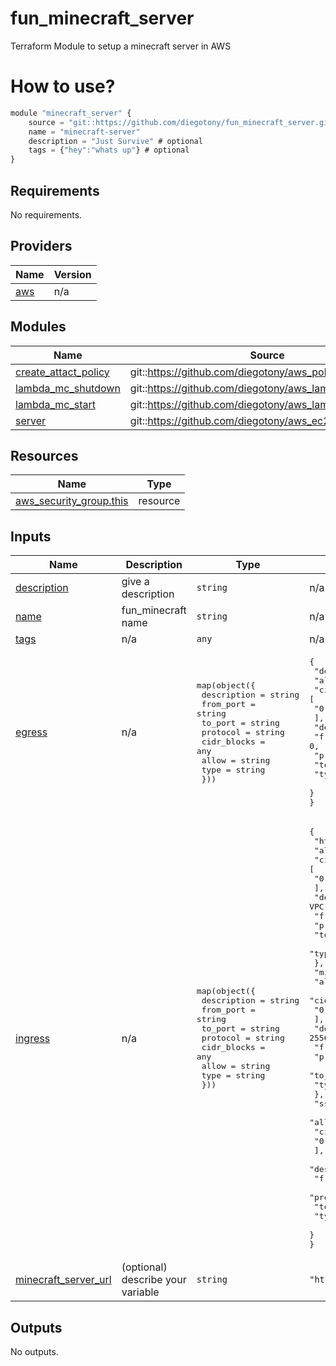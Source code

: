 # fun_minecraft_server
Terraform Module to setup a minecraft server in AWS

# How to use?
```js
module "minecraft_server" {
    source = "git::https://github.com/diegotony/fun_minecraft_server.git?ref=main"
    name = "minecraft-server"
    description = "Just Survive" # optional
    tags = {"hey":"whats up"} # optional
}
```
<!-- BEGIN_TF_DOCS -->
## Requirements

No requirements.

## Providers

| Name | Version |
|------|---------|
| <a name="provider_aws"></a> [aws](#provider\_aws) | n/a |

## Modules

| Name | Source | Version |
|------|--------|---------|
| <a name="module_create_attact_policy"></a> [create\_attact\_policy](#module\_create\_attact\_policy) | git::https://github.com/diegotony/aws_policy.git | first_version |
| <a name="module_lambda_mc_shutdown"></a> [lambda\_mc\_shutdown](#module\_lambda\_mc\_shutdown) | git::https://github.com/diegotony/aws_lambda_function.git | v1.1.0 |
| <a name="module_lambda_mc_start"></a> [lambda\_mc\_start](#module\_lambda\_mc\_start) | git::https://github.com/diegotony/aws_lambda_function.git | v1.1.0 |
| <a name="module_server"></a> [server](#module\_server) | git::https://github.com/diegotony/aws_ec2_instance.git | v1.3.0 |

## Resources

| Name | Type |
|------|------|
| [aws_security_group.this](https://registry.terraform.io/providers/hashicorp/aws/latest/docs/resources/security_group) | resource |

## Inputs

| Name | Description | Type | Default | Required |
|------|-------------|------|---------|:--------:|
| <a name="input_description"></a> [description](#input\_description) | give a description | `string` | n/a | yes |
| <a name="input_name"></a> [name](#input\_name) | fun\_minecraft name | `string` | n/a | yes |
| <a name="input_tags"></a> [tags](#input\_tags) | n/a | `any` | n/a | yes |
| <a name="input_egress"></a> [egress](#input\_egress) | n/a | <pre>map(object({<br>    description = string<br>    from_port   = string<br>    to_port     = string<br>    protocol    = string<br>    cidr_blocks = any<br>    allow       = string<br>    type        = string<br>  }))</pre> | <pre>{<br>  "default": {<br>    "allow": "true",<br>    "cidr_blocks": [<br>      "0.0.0.0/0"<br>    ],<br>    "description": "default",<br>    "from_port": 0,<br>    "protocol": "-1",<br>    "to_port": 0,<br>    "type": "egress"<br>  }<br>}</pre> | no |
| <a name="input_ingress"></a> [ingress](#input\_ingress) | n/a | <pre>map(object({<br>    description = string<br>    from_port   = string<br>    to_port     = string<br>    protocol    = string<br>    cidr_blocks = any<br>    allow       = string<br>    type        = string<br>  }))</pre> | <pre>{<br>  "http-80": {<br>    "allow": "true",<br>    "cidr_blocks": [<br>      "0.0.0.0/0"<br>    ],<br>    "description": "Allow port 80 from VPC",<br>    "from_port": 80,<br>    "protocol": "tcp",<br>    "to_port": 80,<br>    "type": "ingress"<br>  },<br>  "minecraft": {<br>    "allow": "true",<br>    "cidr_blocks": [<br>      "0.0.0.0/0"<br>    ],<br>    "description": "Allow port 25565 from VPC",<br>    "from_port": 25565,<br>    "protocol": "tcp",<br>    "to_port": 25565,<br>    "type": "ingress"<br>  },<br>  "ssh-22": {<br>    "allow": "true",<br>    "cidr_blocks": [<br>      "0.0.0.0/0"<br>    ],<br>    "description": "Allow port 22 from VPC",<br>    "from_port": 22,<br>    "protocol": "tcp",<br>    "to_port": 22,<br>    "type": "ingress"<br>  }<br>}</pre> | no |
| <a name="input_minecraft_server_url"></a> [minecraft\_server\_url](#input\_minecraft\_server\_url) | (optional) describe your variable | `string` | `"https://launcher.mojang.com/v1/objects/125e5adf40c659fd3bce3e66e67a16bb49ecc1b9/server.jar"` | no |

## Outputs

No outputs.
<!-- END_TF_DOCS -->